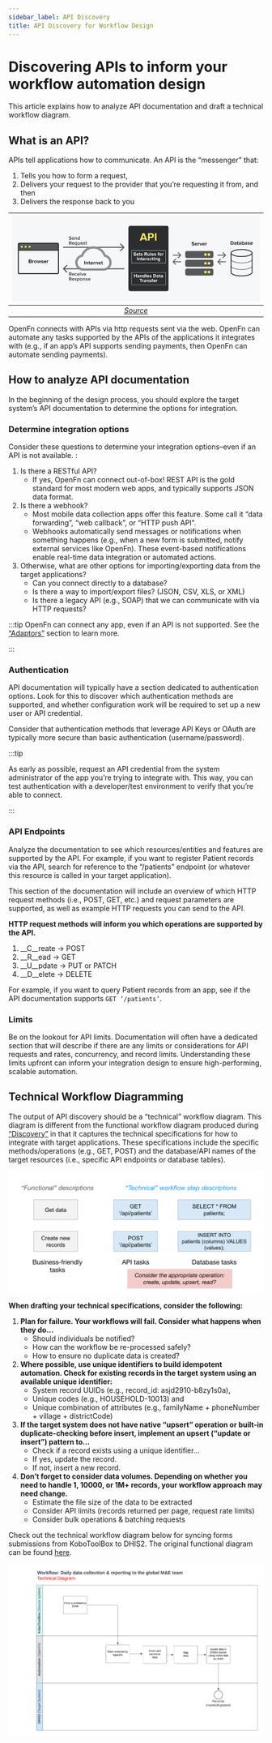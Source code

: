 ```yaml
---
sidebar_label: API Discovery
title: API Discovery for Workflow Design 
---
```


# Discovering APIs to inform your workflow automation design
This article explains how to analyze API documentation and draft a technical workflow diagram.

## What is an API?
APIs tell applications how to communicate. An API is the “messenger” that: 
1. Tells you how to form a request,
2. Delivers your request to the provider that you’re requesting it from, and then 
3. Delivers the response back to you

| ![Workflow](/img/api_diagram.png) |
|:--:|
| *[Source](https://snipcart.com/blog/integrating-apis-introduction)*|

OpenFn connects with APIs via http requests sent via the web. OpenFn can automate any tasks supported by the APIs of the applications it integrates with (e.g., if an app’s API supports sending payments, then OpenFn can automate sending payments). 

## How to analyze API documentation

In the beginning of the design process, you should explore the target system’s API documentation to determine the options for integration. 


### Determine integration options
Consider these questions to determine your integration options–even if an API is not available. :
1. Is there a RESTful API? 
    - If yes, OpenFn can connect out-of-box! REST API is the gold standard for most modern web apps, and typically supports JSON data format.
2. Is there a webhook? 
    - Most mobile data collection apps offer this feature. Some call it “data forwarding”, “web callback”, or “HTTP push API”.
    - Webhooks automatically send messages or notifications when something happens (e.g., when a new form is submitted, notify external services like OpenFn). These event-based notifications enable real-time data integration or automated actions. 
3. Otherwise, what are other options for importing/exporting data from the target applications? 
    - Can you connect directly to a database? 
    - Is there a way to import/export files? (JSON, CSV, XLS, or XML)
    - Is there a legacy API (e.g., SOAP) that we can communicate with via HTTP requests? 

:::tip 
OpenFn can connect any app, even if an API is not supported. See the [“Adaptors”](/adaptors) section to learn more.

:::


### Authentication
API documentation will typically have a section dedicated to authentication options. Look for this to discover which authentication methods are supported, and whether configuration work will be required to set up a new user or API credential. 

Consider that authentication methods that leverage API Keys or OAuth are typically more secure than basic authentication (username/password). 

:::tip 

As early as possible, request an API credential from the system administrator of the app you’re trying to integrate with. This way, you can test authentication with a developer/test environment to verify that you’re able to connect. 

:::

### API Endpoints
Analyze the documentation to see which resources/entities and features are supported by the API. For example, if you want to register Patient records via the API, search for reference to the “/patients” endpoint (or whatever this resource is called in your target application). 

This section of the documentation will include an overview of which HTTP request methods (i.e., POST, GET, etc.) and request parameters are supported, as well as example HTTP requests you can send to the API.

__HTTP request methods will inform you which operations are supported by the API.__ 
1. __C__reate → POST
2. __R__ead → GET
3. __U__pdate → PUT or PATCH
4. __D__elete → DELETE

For example, if you want to query Patient records from an app, see if the API documentation supports `GET ‘/patients’`. 

### Limits
Be on the lookout for API limits. Documentation will often have a dedicated section that will describe if there are any limits or considerations for API requests and rates, concurrency, and record limits. Understanding these limits upfront can inform your integration design to ensure high-performing, scalable automation. 

## Technical Workflow Diagramming

The output of API discovery should be a “technical” workflow diagram. This diagram is different from the functional workflow diagram produced during [“Discovery”](/documentation/next/design/discovery) in that it captures the technical specifications for how to integrate with target applications. These specifications include the specific methods/operations (e.g., GET, POST) and the database/API names of the target resources (i.e., specific API endpoints or database tables). 

![Workflow](/img/api_example.png)

__When drafting your technical specifications, consider the following:__
1. __Plan for failure. Your workflows will fail. Consider what happens when they do…__
    - Should individuals be notified? 
    - How can the workflow be re-processed safely? 
    - How to ensure no duplicate data is created? 
2. __Where possible, use unique identifiers to build idempotent automation. Check for existing records in the target system using an available unique identifier:__ 
    - System record UUIDs (e.g., record_id: asjd2910-b8zy1s0a),
    - Unique codes (e.g., HOUSEHOLD-10013) and 
    - Unique combination of attributes (e.g., familyName + phoneNumber + village + districtCode)
3. __If the target system does not have native “upsert” operation or built-in duplicate-checking before insert, implement an upsert  (“update or insert”) pattern to…__
    - Check if a record exists using a unique identifier…
    - If yes, update the record.
    - If not, insert a new record.
4. __Don’t forget to consider data volumes. Depending on whether you need to handle 1, 10000, or 1M+ records, your workflow approach may need change.__
    - Estimate the file size of the data to be extracted 
    - Consider API limits (records returned per page, request rate limits)
    - Consider bulk operations & batching requests


Check out the technical workflow diagram below for syncing forms submissions from KoboToolBox to DHIS2. The original functional diagram can be found [here](/documentation/next/design/discovery#workflow-requirements-gathering). 

![Workflow](/img/technical_example.png)

